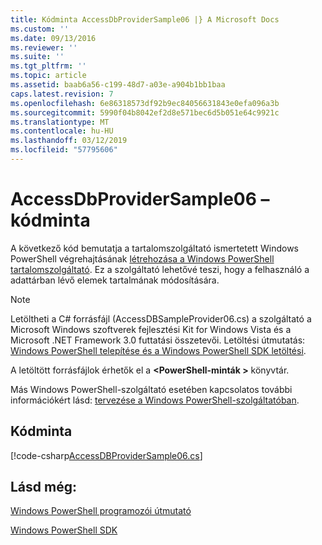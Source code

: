 ```yaml
---
title: Kódminta AccessDbProviderSample06 |} A Microsoft Docs
ms.custom: ''
ms.date: 09/13/2016
ms.reviewer: ''
ms.suite: ''
ms.tgt_pltfrm: ''
ms.topic: article
ms.assetid: baab6a56-c199-48d7-a03e-a904b1bb1baa
caps.latest.revision: 7
ms.openlocfilehash: 6e86318573df92b9ec84056631843e0efa096a3b
ms.sourcegitcommit: 5990f04b8042ef2d8e571bec6d5b051e64c9921c
ms.translationtype: MT
ms.contentlocale: hu-HU
ms.lasthandoff: 03/12/2019
ms.locfileid: "57795606"
---
```

# <a name="accessdbprovidersample06-code-sample"></a>AccessDbProviderSample06 – kódminta

A következő kód bemutatja a tartalomszolgáltató ismertetett Windows PowerShell végrehajtásának [létrehozása a Windows PowerShell tartalomszolgáltató](./creating-a-windows-powershell-content-provider.md). Ez a szolgáltató lehetővé teszi, hogy a felhasználó a adattárban lévő elemek tartalmának módosítására.

> [!NOTE]
> Letöltheti a C# forrásfájl (AccessDBSampleProvider06.cs) a szolgáltató a Microsoft Windows szoftverek fejlesztési Kit for Windows Vista és a Microsoft .NET Framework 3.0 futtatási összetevői. Letöltési útmutatás: [Windows PowerShell telepítése és a Windows PowerShell SDK letöltési](/powershell/developer/installing-the-windows-powershell-sdk).
>
> A letöltött forrásfájlok érhetők el a  **\<PowerShell-minták >** könyvtár.
>
> Más Windows PowerShell-szolgáltató esetében kapcsolatos további információkért lásd: [tervezése a Windows PowerShell-szolgáltatóban](./designing-your-windows-powershell-provider.md).

## <a name="code-sample"></a>Kódminta

[!code-csharp[AccessDBProviderSample06.cs](../../powershell-sdk-samples/SDK-2.0/csharp/AccessDBProviderSample06/AccessDBProviderSample06.cs#L11-L2399 "AccessDBProviderSample06.cs")]

## <a name="see-also"></a>Lásd még:

[Windows PowerShell programozói útmutató](./windows-powershell-programmer-s-guide.md)

[Windows PowerShell SDK](../windows-powershell-reference.md)